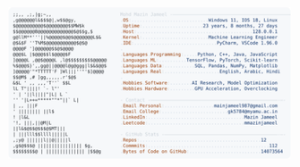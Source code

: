 <picture>
  <source srcset="https://raw.githubusercontent.com/mmazinjameel/mmazinjameel/main/dark_mode.svg?v=1754057639" media="(prefers-color-scheme: dark)">
  <img src="https://raw.githubusercontent.com/mmazinjameel/mmazinjameel/main/light_mode.svg?v=1754057639">
</picture>
